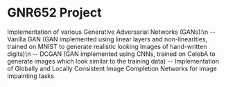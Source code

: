 # GNR652 Project
Implementation of various Generative Adversarial Networks (GANs):\n
-- Vanilla GAN (GAN implemented using linear layers and non-linearities, trained on MNIST to generate realistic looking images of hand-written digits)\n
-- DCGAN (GAN implemented using CNNs, trained on CelebA to generate images which look similar to the training data) 
-- Implementation of Globally and Locally Consistent Image Completion Networks for image impainting tasks  
